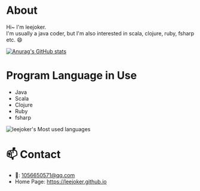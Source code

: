 # About

Hi~ I'm leejoker.   
I'm usually a java coder, but I'm also interested in scala, clojure, ruby, fsharp etc. :smile:  

[![Anurag's GitHub stats](https://github-readme-stats.vercel.app/api?username=leejoker&show_icons=true&theme=tokyonight)](https://github.com/anuraghazra/github-readme-stats)

# Program Language in Use

* Java
* Scala
* Clojure
* Ruby
* fsharp

![leejoker's Most used languages](https://github-readme-stats.vercel.app/api/top-langs?username=leejoker&show_icons=true&count_private=true&theme=gotham)  

# 📫 Contact

- :email:: 1056650571@qq.com
- Home Page: https://leejoker.github.io



<!--
**leejoker/leejoker** is a ✨ _special_ ✨ repository because its `README.md` (this file) appears on your GitHub profile.

Here are some ideas to get you started:

- 🔭 I’m currently working on ...
- 🌱 I’m currently learning ...
- 👯 I’m looking to collaborate on ...
- 🤔 I’m looking for help with ...
- 💬 Ask me about ...
- 📫 How to reach me: ...
- 😄 Pronouns: ...
- ⚡ Fun fact: ...
-->
